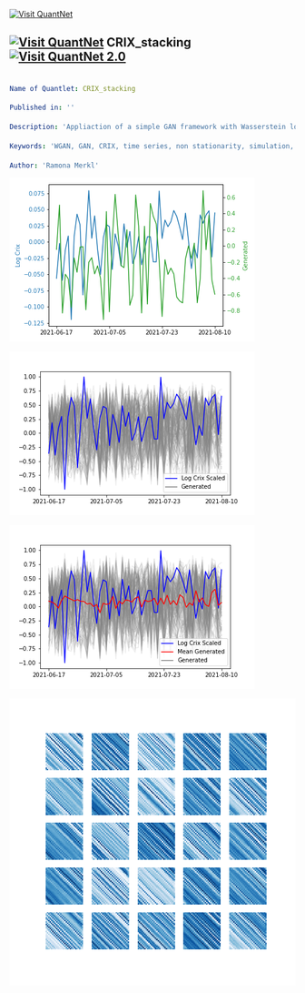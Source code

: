 [<img src="https://github.com/QuantLet/Styleguide-and-FAQ/blob/master/pictures/banner.png" width="888" alt="Visit QuantNet">](http://quantlet.de/)

## [<img src="https://github.com/QuantLet/Styleguide-and-FAQ/blob/master/pictures/qloqo.png" alt="Visit QuantNet">](http://quantlet.de/) **CRIX_stacking** [<img src="https://github.com/QuantLet/Styleguide-and-FAQ/blob/master/pictures/QN2.png" width="60" alt="Visit QuantNet 2.0">](http://quantlet.de/)

```yaml

Name of Quantlet: CRIX_stacking

Published in: ''

Description: 'Appliaction of a simple GAN framework with Wasserstein loss on CRIX stacking images'

Keywords: 'WGAN, GAN, CRIX, time series, non stationarity, simulation, Wasserstein loss'

Author: 'Ramona Merkl'

```

![Picture1](example_2axes.png)

![Picture2](logcrix_grayscale.png)

![Picture3](logcrix_grayscale2.png)

![Picture4](stack_3000.png)
